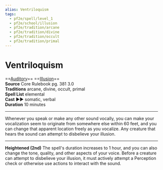 ```yaml
---
alias: Ventriloquism
tags:
  - pf2e/spell/level_1
  - pf2e/school/illusion
  - pf2e/tradition/arcane
  - pf2e/tradition/divine
  - pf2e/tradition/occult
  - pf2e/tradition/primal
---
```


# Ventriloquism

==[Auditory](Auditory.md)== ==[Illusion](Illusion.md)==  
__Source__ Core Rulebook pg. 381 3.0  
**Traditions** arcane, divine, occult, primal  
**Spell List** elemental  
**Cast** ►► somatic, verbal  
**Duration** 10 minutes

---

Whenever you speak or make any other sound vocally, you can make your vocalization seem to originate from somewhere else within 60 feet, and you can change that apparent location freely as you vocalize. Any creature that hears the sound can attempt to disbelieve your illusion.

<hr>

**Heightened (2nd)** The spell's duration increases to 1 hour, and you can also change the tone, quality, and other aspects of your voice. Before a creature can attempt to disbelieve your illusion, it must actively attempt a Perception check or otherwise use actions to interact with the sound.
